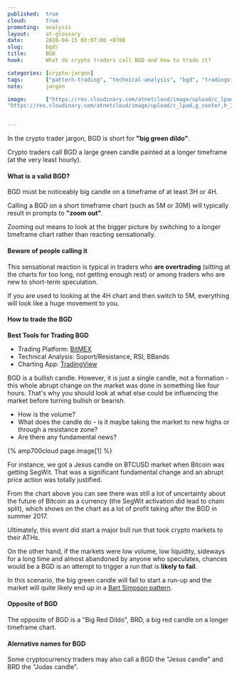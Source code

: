 ```yaml
---
published:  true
cloud:      true
promoting:  analysis
layout:     at-glossary
date:       2020-04-15 03:07:00 +0700
slug:       bgd/
title:      BGD
hook:       What do crypto traders call BGD and how to trade it?

categories: [crypto-jargon]
tags:       ["pattern-trading", "technical-analysis", "bgd", "tradingview"]
note:       jargon

image:      ["https://res.cloudinary.com/atnetcloud/image/upload/c_lpad,g_center,h_360,w_700/v1586937056/atnet/_glossary/bgd_csyjsh.jpg",
"https://res.cloudinary.com/atnetcloud/image/upload/c_lpad,g_center,h_360,w_700/v1596526477/atnet/_glossary/bitfinex-btcusd-bgd_fo1rb7.jpg"]


---
```


In the crypto trader jargon, BGD is short for **"big green dildo"**.

Crypto traders call BGD a large green candle painted at a longer timeframe (at the very least hourly).

#### What is a valid BGD?

BGD must be noticeably big candle on a timeframe of at least 3H or 4H.

Calling a BGD on a short timeframe chart (such as 5M or 30M) will typically result in prompts to **"zoom out"**.

Zooming out means to look at the bigger picture by switching to a longer timeframe chart rather than reacting sensationally.

#### Beware of people calling it

This sensational reaction is typical in traders who **are overtrading** (sitting at the charts for too long, not getting enough rest) or among traders who are new to short-term speculation.

If you are used to looking at the 4H chart and then switch to 5M, everything will look like a huge movement to you.

#### How to trade the BGD


**Best Tools for Trading BGD**

* Trading Platform: [BitMEX](http://bit.ly/2Muo11z)
* Technical Analysis: Suport/Resistance, RSI, BBands
* Charting App: [TradingView](http://bit.ly/at-tvd-eth)


BGD is a bullish candle. However, it is just a single candle, not a formation - this whole abrupt change on the market was done in something like four hours. That's why you should look at what else could be influencing the market before turning bullish or bearish.

* How is the volume?
* What does the candle do - is it maybe taking the market to new highs or through a resistance zone?
* Are there any fundamental news?

{% amp700cloud page.image[1] %}

For instance, we got a Jesus candle on BTCUSD market when Bitcoin was getting SegWit. That was a significant fundamental change and an abrupt price action was totally justified.

From the chart above you can see there was still a lot of uncertainty about the future of Bitcoin as a currency (the SegWit activation did lead to chain split), which shows on the chart as a lot of profit taking after the BGD in summer 2017.

Ultimately, this event did start a major bull run that took crypto markets to their ATHs.

On the other hand, if the markets were low volume, low liquidity, sideways for a long time and almost abandoned by anyone who speculates, chances would be a BGD is an attempt to trigger a run that is **likely to fail**.

In this scenario, the big green candle will fail to start a run-up and the market will quite likely end up in a [Bart Simpson pattern](/glossary/bart/).

#### Opposite of BGD

The opposite of BGD is a "Big Red Dildo", BRD, a big red candle on a longer timeframe chart.

#### Alernative names for BGD

Some cryptocurrency traders may also call a BGD the "Jesus candle" and BRD the "Judas candle".
